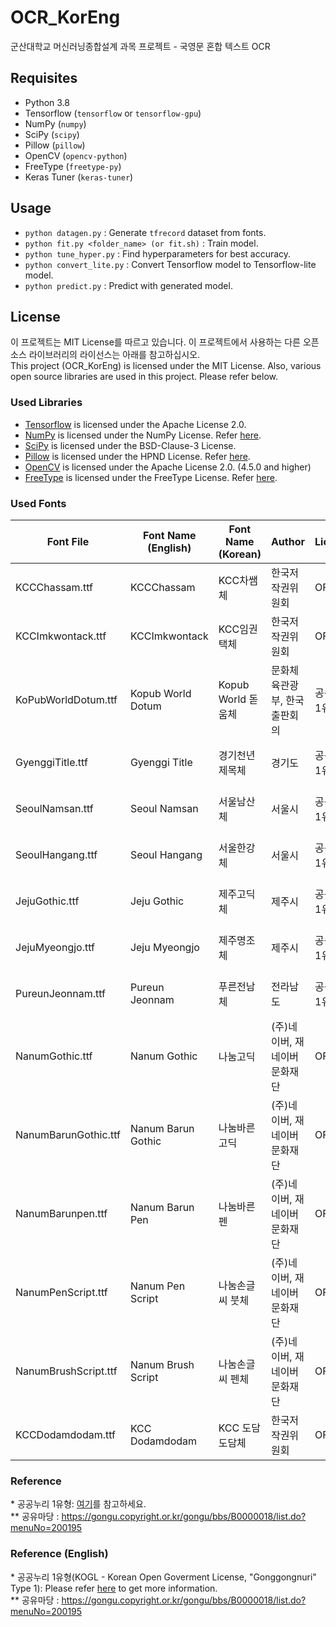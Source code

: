 # OCR_KorEng
군산대학교 머신러닝종합설계 과목 프로젝트 - 국영문 혼합 텍스트 OCR

## Requisites
- Python 3.8
- Tensorflow (`tensorflow` or `tensorflow-gpu`)
- NumPy (`numpy`)
- SciPy (`scipy`)
- Pillow (`pillow`)
- OpenCV (`opencv-python`)
- FreeType (`freetype-py`)
- Keras Tuner (`keras-tuner`)

## Usage
- `python datagen.py` : Generate `tfrecord` dataset from fonts.
- `python fit.py <folder_name> (or fit.sh)` : Train model.
- `python tune_hyper.py` : Find hyperparameters for best accuracy.
- `python convert_lite.py` : Convert Tensorflow model to Tensorflow-lite model.
- `python predict.py` : Predict with generated model. 

## License
이 프로젝트는 MIT License를 따르고 있습니다. 이 프로젝트에서 사용하는 다른 오픈소스 라이브러리의 라이선스는 아래를 참고하십시오.  
This project (OCR_KorEng) is licensed under the MIT License. Also, various open source libraries are used in this project. Please refer below.

### Used Libraries
- [Tensorflow](https://www.tensorflow.org) is licensed under the Apache License 2.0.
- [NumPy](https://numpy.org) is licensed under the NumPy License. Refer [here](https://numpy.org/doc/stable/license.html).
- [SciPy](https://www.scipy.org) is licensed under the BSD-Clause-3 License.
- [Pillow](https://python-pillow.org/) is licensed under the HPND License. Refer [here](https://github.com/python-pillow/Pillow/blob/master/LICENSE).
- [OpenCV](https://opencv.org/) is licensed under the Apache License 2.0. (4.5.0 and higher)
- [FreeType](https://www.freetype.org/) is licensed under the FreeType License. Refer [here](https://gitlab.freedesktop.org/freetype/freetype/-/blob/master/docs/FTL.TXT).

### Used Fonts
| Font File            | Font Name (English) | Font Name (Korean) | Author                        | License         | From       |
|----------------------|---------------------|--------------------|-------------------------------|-----------------|------------|
| KCCChassam.ttf       | KCCChassam          | KCC차쌤체          | 한국저작권위원회              | OFL             | 공유마당** |
| KCCImkwontack.ttf    | KCCImkwontack       | KCC임권택체        | 한국저작권위원회              | OFL             | 공유마당** |
| KoPubWorldDotum.ttf  | Kopub World Dotum   | Kopub World 돋움체 | 문화체육관광부, 한국출판회의  | 공공누리 1유형* | 공유마당** |
| GyenggiTitle.ttf     | Gyenggi Title       | 경기천년제목체     | 경기도                        | 공공누리 1유형* | 공유마당** |
| SeoulNamsan.ttf      | Seoul Namsan        | 서울남산체         | 서울시                        | 공공누리 1유형* | 공유마당** |
| SeoulHangang.ttf     | Seoul Hangang       | 서울한강체         | 서울시                        | 공공누리 1유형* | 공유마당** |
| JejuGothic.ttf       | Jeju Gothic         | 제주고딕체         | 제주시                        | 공공누리 1유형* | 공유마당** |
| JejuMyeongjo.ttf     | Jeju Myeongjo       | 제주명조체         | 제주시                        | 공공누리 1유형* | 공유마당** |
| PureunJeonnam.ttf    | Pureun Jeonnam      | 푸른전남체         | 전라남도                      | 공공누리 1유형* | 공유마당** |
| NanumGothic.ttf      | Nanum Gothic        | 나눔고딕           | (주)네이버, 재 네이버문화재단 | OFL             | 공유마당** |
| NanumBarunGothic.ttf | Nanum Barun Gothic  | 나눔바른고딕       | (주)네이버, 재 네이버문화재단 | OFL             | 공유마당** |
| NanumBarunpen.ttf    | Nanum Barun Pen     | 나눔바른펜         | (주)네이버, 재 네이버문화재단 | OFL             | 공유마당** |
| NanumPenScript.ttf   | Nanum Pen Script    | 나눔손글씨 붓체    | (주)네이버, 재 네이버문화재단 | OFL             | 공유마당** |
| NanumBrushScript.ttf | Nanum Brush Script  | 나눔손글씨 펜체    | (주)네이버, 재 네이버문화재단 | OFL             | 공유마당** |
| KCCDodamdodam.ttf    | KCC Dodamdodam      | KCC 도담도담체     | 한국저작권위원회              | OFL             | 공유마당** |

### Reference
\* 공공누리 1유형: [여기](https://www.kogl.or.kr/info/license.do#01-tab)를 참고하세요.  
\*\* 공유마당 : https://gongu.copyright.or.kr/gongu/bbs/B0000018/list.do?menuNo=200195

### Reference (English)
\* 공공누리 1유형(KOGL - Korean Open Goverment License, "Gonggongnuri" Type 1): Please refer [here](https://www.kogl.or.kr/info/license.do#05-tab) to get more information.  
\*\* 공유마당 : https://gongu.copyright.or.kr/gongu/bbs/B0000018/list.do?menuNo=200195